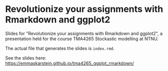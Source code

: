 # Revolutionize your assignments with Rmarkdown and ggplot2
Slides for "Revolutionize your assignments with Rmarkdown and ggplot2", a presentation held for the course TMA4265 Stockastic modelling at NTNU.

The actual file that generates the slides is `index.rmd`.

See the slides here: https://emmaskarstein.github.io/tma4265_ggplot_rmarkdown/

